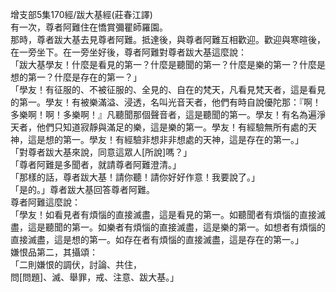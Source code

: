 增支部5集170經/跋大基經(莊春江譯)  
有一次，尊者阿難住在憍賞彌瞿師羅園。  
那時，尊者跋大基去見尊者阿難。抵達後，與尊者阿難互相歡迎。歡迎與寒暄後，在一旁坐下。在一旁坐好後，尊者阿難對尊者跋大基這麼說：  
「跋大基學友！什麼是看見的第一？什麼是聽聞的第一？什麼是樂的第一？什麼是想的第一？什麼是存在的第一？」  
「學友！有征服的、不被征服的、全見的、自在的梵天，凡看見梵天者，這是看見的第一。學友！有被樂滿溢、浸透，名叫光音天者，他們有時自說優陀那：『啊！多樂啊！啊！多樂啊！』凡聽聞那個聲音者，這是聽聞的第一。學友！有名為遍淨天者，他們只知道寂靜與滿足的樂，這是樂的第一。學友！有經驗無所有處的天神，這是想的第一。學友！有經驗非想非非想處的天神，這是存在的第一。」  
「對尊者跋大基來說，同意這眾人[所說]嗎？」  
「尊者阿難是多聞者，就請尊者阿難澄清。」  
「那樣的話，尊者跋大基！請你聽！請你好好作意！我要說了。」  
「是的。」尊者跋大基回答尊者阿難。  
尊者阿難這麼說：  
「學友！如看見者有煩惱的直接滅盡，這是看見的第一。如聽聞者有煩惱的直接滅盡，這是聽聞的第一。如樂者有煩惱的直接滅盡，這是樂的第一。如想者有煩惱的直接滅盡，這是想的第一。如存在者有煩惱的直接滅盡，這是存在的第一。」  
嫌恨品第二，其攝頌：  
「二則嫌恨的調伏，討論、共住，  
問[問題]、滅、舉罪，戒、注意、跋大基。」  
  
  
